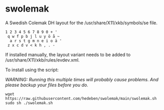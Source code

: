 # swolemak
A Swedish Colemak DH layout for the /usr/share/X11/xkb/symbols/se file. 

```
1 2 3 4 5 6 7 8 9 0 + '
 q w f p b j l u y ö å ~
  a r s t g m n e i o ä '
 z x c d v < k h , . -
 ```

If installed manually, the layout variant needs to be added to /usr/share/X11/xkb/rules/evdev.xml.

To install using the script: 

*WARNING: Running this multiple times will probably cause problems. And please backup your files before you do.*

```
wget https://raw.githubusercontent.com/hedeben/swolemak/main/swolemak.sh
sudo sh ./swolemak.sh
```
